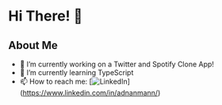 # Hi There! 👋

<!--
**AMANN23/AMANN23** is a ✨ _special_ ✨ repository because its `README.md` (this file) appears on your GitHub profile.

Here are some ideas to get you started:

- 🔭 I’m currently working on ...
- 🌱 I’m currently learning ...
- 👯 I’m looking to collaborate on ...
- 🤔 I’m looking for help with ...
- 💬 Ask me about ...
- 📫 How to reach me: ...
- 😄 Pronouns: ...
- ⚡ Fun fact: ...
-->
## About Me

- 🔭 I’m currently working on a Twitter and Spotify Clone App!
- 🌱 I’m currently learning TypeScript
- 📫 How to reach me: [![LinkedIn](https://img.shields.io/badge/LinkedIn-%230077B5.svg?logo=linkedin&logoColor=white)] (https://www.linkedin.com/in/adnanmann/) 
